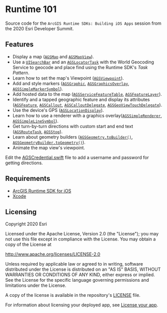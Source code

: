 # Runtime 101

Source code for the `ArcGIS Runtime SDKs: Building iOS Apps` session from the 2020 Esri Developer Summit.

## Features
* Display a map ([`AGSMap`](https://developers.arcgis.com/ios/latest/api-reference/interface_a_g_s_map.html) and [`AGSMapView`](https://developers.arcgis.com/ios/latest/api-reference/interface_a_g_s_map_view.html)).
* Use a [`UISearchBar`](https://developer.apple.com/documentation/uikit/uisearchbar) and an [`AGSLocatorTask`](https://developers.arcgis.com/ios/latest/api-reference/interface_a_g_s_locator_task.html) with the World Geocoding Service to geocode and place find using the Runtime SDK's _Task Pattern_.
* Learn how to set the map's Viewpoint ([`AGSViewpoint`](https://developers.arcgis.com/ios/latest/api-reference/interface_a_g_s_viewpoint.html)).
* Add and style markers ([`AGSGraphic`](https://developers.arcgis.com/ios/latest/api-reference/interface_a_g_s_graphic.html), [`AGSGraphicsOverlay`](https://developers.arcgis.com/ios/latest/api-reference/interface_a_g_s_graphics_overlay.html), [`AGSSimpleMarkerSymbol`](https://developers.arcgis.com/ios/latest/api-reference/interface_a_g_s_simple_marker_symbol.html)).
* Add hosted data to the map ([`AGSServiceFeatureTable`](https://developers.arcgis.com/ios/latest/api-reference/interface_a_g_s_service_feature_table.html), [`AGSFeatureLayer`](https://developers.arcgis.com/ios/latest/api-reference/interface_a_g_s_feature_layer.html)).
* Identify and a tapped geographic feature and display its attributes ([`AGSFeature`](https://developers.arcgis.com/ios/latest/api-reference/interface_a_g_s_feature.html), [`AGSCallout`](https://developers.arcgis.com/ios/latest/api-reference/interface_a_g_s_callout.html), [`AGSCalloutDelegate`](https://developers.arcgis.com/ios/latest/api-reference/protocol_a_g_s_callout_delegate-p.html), [`AGSGeoViewTouchDelegate`](https://developers.arcgis.com/ios/latest/api-reference/protocol_a_g_s_geo_view_touch_delegate-p.html)).
* Use the device's GPS ([`AGSLocationDisplay`](https://developers.arcgis.com/ios/latest/api-reference/interface_a_g_s_location_display.html)).
* Learn how to use a renderer with a graphics overlay([`AGSSimpleRenderer`](https://developers.arcgis.com/ios/latest/api-reference/interface_a_g_s_simple_renderer.html), [`AGSSimpleLineSymbol`](https://developers.arcgis.com/ios/latest/api-reference/interface_a_g_s_simple_line_symbol.html)).
* Get turn-by-turn directions with custom start and end text ([`AGSRouteTask`](https://developers.arcgis.com/ios/latest/api-reference/interface_a_g_s_route_task.html), [`AGSStop`](https://developers.arcgis.com/ios/latest/api-reference/interface_a_g_s_stop.html)).
* Learn about geometry builders ([`AGSGeometry.toBuilder()`](https://developers.arcgis.com/ios/latest/api-reference/interface_a_g_s_geometry.html#a0a5dd7e9f36c1f05971cca3f6b68d190), [`AGSGeometryBuilder.toGeometry()`](https://developers.arcgis.com/ios/latest/api-reference/interface_a_g_s_geometry_builder.html#a4b108ac0cfce067e27d3e1bd55219b57)).
* Animate the map view's viewpoint.

Edit the [AGSCredential.swift](./Runtime%20101/Extensions/AGSCredential.swift) file to add a username and password for getting directions.

## Requirements
* [ArcGIS Runtime SDK for iOS](https://developers.arcgis.com/ios/)
* [Xcode](https://itunes.apple.com/us/app/xcode/id497799835?mt=12)

## Licensing
Copyright 2020 Esri

Licensed under the Apache License, Version 2.0 (the "License"); you may not use this file except in compliance with the License. You may obtain a copy of the License at

http://www.apache.org/licenses/LICENSE-2.0

Unless required by applicable law or agreed to in writing, software distributed under the License is distributed on an "AS IS" BASIS, WITHOUT WARRANTIES OR CONDITIONS OF ANY KIND, either express or implied. See the License for the specific language governing permissions and limitations under the License.

A copy of the license is available in the repository's [LICENSE](LICENSE) file.

For information about licensing your deployed app, see [License your app](https://developers.arcgis.com/ios/latest/swift/guide/license-your-app.htm).

